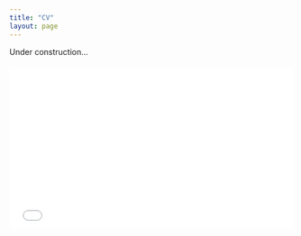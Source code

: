 ```yaml
---
title: "CV"
layout: page
---
```


Under construction...
<div style="position: relative; margin: 1.5em 0; padding-bottom: 56.25%;">
  <iframe style="position: absolute;" src="/UNLICENSE.txt" width="100%" height="100%" frameborder="0" allowfullscreen></iframe>
</div>
